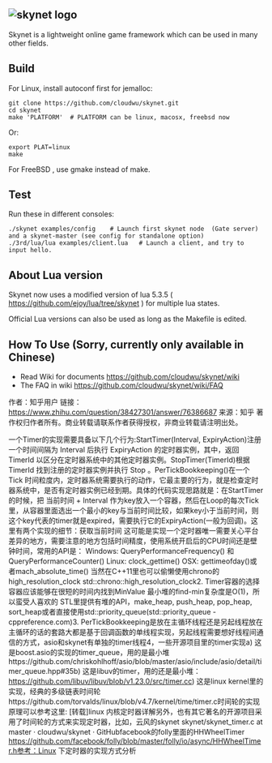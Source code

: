 ## ![skynet logo](https://github.com/cloudwu/skynet/wiki/image/skynet_metro.jpg)

Skynet is a lightweight online game framework which can be used in many other fields.

## Build

For Linux, install autoconf first for jemalloc:

```
git clone https://github.com/cloudwu/skynet.git
cd skynet
make 'PLATFORM'  # PLATFORM can be linux, macosx, freebsd now
```

Or:

```
export PLAT=linux
make
```

For FreeBSD , use gmake instead of make.

## Test

Run these in different consoles:

```
./skynet examples/config	# Launch first skynet node  (Gate server) and a skynet-master (see config for standalone option)
./3rd/lua/lua examples/client.lua 	# Launch a client, and try to input hello.
```

## About Lua version

Skynet now uses a modified version of lua 5.3.5 ( https://github.com/ejoy/lua/tree/skynet ) for multiple lua states.

Official Lua versions can also be used as long as the Makefile is edited.

## How To Use (Sorry, currently only available in Chinese)

* Read Wiki for documents https://github.com/cloudwu/skynet/wiki
* The FAQ in wiki https://github.com/cloudwu/skynet/wiki/FAQ

作者：知乎用户
链接：https://www.zhihu.com/question/38427301/answer/76386687
来源：知乎
著作权归作者所有。商业转载请联系作者获得授权，非商业转载请注明出处。

一个Timer的实现需要具备以下几个行为:StartTimer(Interval, ExpiryAction)注册一个时间间隔为 Interval 后执行 ExpiryAction 的定时器实例，其中，返回 TimerId 以区分在定时器系统中的其他定时器实例。StopTimer(TimerId)根据 TimerId 找到注册的定时器实例并执行 Stop 。PerTickBookkeeping()在一个 Tick 时间粒度内，定时器系统需要执行的动作，它最主要的行为，就是检查定时器系统中，是否有定时器实例已经到期。具体的代码实现思路就是：在StartTimer的时候，把 当前时间 + Interval 作为key放入一个容器，然后在Loop的每次Tick里，从容器里面选出一个最小的key与当前时间比较，如果key小于当前时间，则这个key代表的timer就是expired，需要执行它的ExpiryAction(一般为回调)。这里有两个实现的细节：获取当前时间 这可能是实现一个定时器唯一需要关心平台差异的地方，需要注意的地方包括时间精度，使用系统开启后的CPU时间还是壁钟时间，常用的API是：    Windows: QueryPerformanceFrequency() 和 QueryPerformanceCounter()    Linux: clock_gettime()    OSX: gettimeofday()或者mach_absolute_time()    当然在C++11里也可以偷懒使用chrono的high_resolution_clock std::chrono::high_resolution_clock2. Timer容器的选择容器应该能够在很短的时间内找到MinValue   最小堆的find-min复杂度是O(1)，所以蛮受人喜欢的   STL里提供有堆的API，make_heap, push_heap, pop_heap, sort_heap或者直接使用std::priority_queue(std::priority_queue - cppreference.com)3. PerTickBookkeeping是放在主循环线程还是另起线程放在主循环的话的套路大都是基于回调函数的单线程实现，另起线程需要想好线程间通信的方式，asio和skynet有单独的timer线程4，一些开源项目里的timer实现a) 这是boost.asio的实现的timer_queue，用的是最小堆https://github.com/chriskohlhoff/asio/blob/master/asio/include/asio/detail/timer_queue.hpp#35b) 这是libuv的timer，用的还是最小堆：https://github.com/libuv/libuv/blob/v1.23.0/src/timer.cc) 这是linux kernel里的实现，经典的多级链表时间轮https://github.com/torvalds/linux/blob/v4.7/kernel/time/timer.c时间轮的实现原理可以参考这里: [转载]linux 内核定时器详解另外，也有其它著名的开源项目采用了时间轮的方式来实现定时器，比如，云风的skynet skynet/skynet_timer.c at master · cloudwu/skynet · GitHubfacebook的folly里面的HHWheelTimer https://github.com/facebook/folly/blob/master/folly/io/async/HHWheelTimer.h参考：Linux 下定时器的实现方式分析
